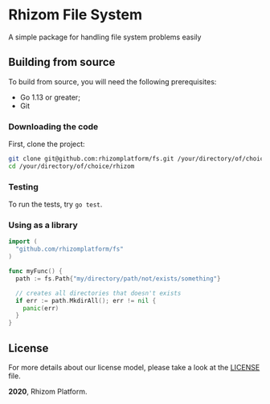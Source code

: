 # Rhizom File System

A simple package for handling file system problems easily

## Building from source

To build from source, you will need the following prerequisites:

- Go 1.13 or greater;
- Git

### Downloading the code

First, clone the project:

```bash
git clone git@github.com:rhizomplatform/fs.git /your/directory/of/choice/rhizom
cd /your/directory/of/choice/rhizom
```

### Testing

To run the tests, try `go test`.

### Using as a library

```go
import (
  "github.com/rhizomplatform/fs"
)

func myFunc() {
  path := fs.Path{"my/directory/path/not/exists/something"}

  // creates all directories that doesn't exists
  if err := path.MkdirAll(); err != nil {
    panic(err)
  }
}

```

## License

For more details about our license model, please take a look at the [LICENSE](LICENSE) file.

**2020**, Rhizom Platform.
